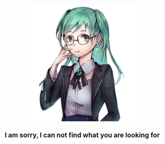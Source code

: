<p align="center"><img src="_media/svachan.png" width="360"></p>

<h2 align="center">I am sorry, I can not find what you are looking for</h2>